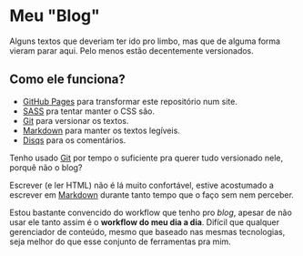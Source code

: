 # Meu "Blog"

Alguns textos que deveriam ter ido pro limbo, mas que de alguma forma vieram parar aqui.
Pelo menos estão decentemente versionados.

## Como ele funciona?

* [GitHub Pages](https://pages.github.com) para transformar este repositório num site.
* [SASS](https://sass-lang.com/) pra tentar manter o CSS são.
* [Git](https://git-scm.com) para versionar os textos.
* [Markdown](https://daringfireball.net/projects/markdown/) para manter os textos legíveis.
* [Disqs](https://disqus.com/) para os comentários.

Tenho usado [Git](https://git-scm.com) por tempo o suficiente pra querer 
tudo versionado nele, porquê não o blog?

Escrever (e ler HTML) não é lá muito confortável, estive acostumado a escrever
em [Markdown](https://daringfireball.net/projects/markdown/) durante tanto tempo
que o faço sem nem perceber.

Estou bastante convencido do workflow que tenho pro *blog*, apesar de não usar
ele tanto assim é o **workflow do meu dia a dia**. Difícil que qualquer gerenciador
de conteúdo, mesmo que baseado nas mesmas tecnologias, seja melhor do que esse
conjunto de ferramentas pra mim.